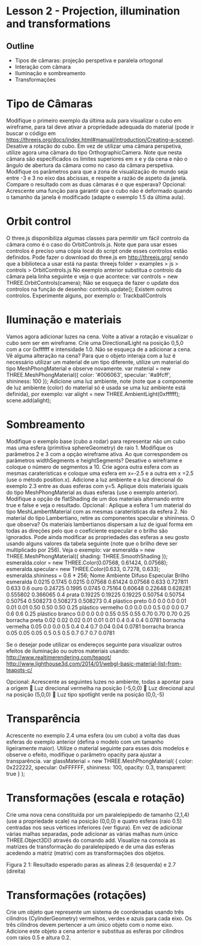 # Lesson 2 - Projection, illumination and transformations

## Outline
*	Tipos de câmaras: projeção perspetiva e paralela ortogonal
*	Interação com câmara
*	Iluminação e sombreamento
*	Transformações

# Tipo de Câmaras
Modifique o primeiro exemplo da última aula para visualizar o cubo em wireframe, para tal deve ativar a propriedade adequada do material (pode ir buscar o código em https://threejs.org/docs/index.html#manual/introduction/Creating-a-scene). Desative a rotação do cubo.
Em vez de utilizar uma câmara perspetiva, utilize agora uma câmara do tipo OrthographicCamera. Note que nesta câmara são especificados os limites superiores em x e y da cena e não o ângulo de abertura da câmara como no caso da câmara perspetiva. Modifique os parâmetros para que a zona de visualização do mundo seja entre -3 e 3 no eixo das abcissas, e respeite a razão de aspeto da janela. Compare o resultado com as duas câmaras é o que esperava?
Opcional: Acrescente uma função para garantir que o cubo não é deformado quando o tamanho da janela é modificado (adapte o exemplo 1.5 da última aula).

# Orbit control
O three.js disponibiliza algumas classes para permitir um fácil controlo da câmara como é o caso do OrbitControls.js. Note que para usar esses controlos é preciso uma cópia local do script onde esses controlos estão definidos. Pode fazer o download do three.js em http://threejs.org/ sendo que a biblioteca a usar está na pasta:
threejs folder > examples > js > controls > OrbitControls.js
No exemplo anterior substitua o controlo da câmara pela linha seguinte e veja o que acontece:
var controls = new THREE.OrbitControls(camera);
Não se esqueça de fazer o update dos controlos na função de desenho: 
controls.update();
Existem outros controlos. Experimente alguns, por exemplo o: TrackballControls 

# Iluminação e materiais
Vamos agora adicionar luzes na cena. Volte a ativar a rotação e visualizar o cubo sem ser em wireframe. Crie uma DirectionalLight na posição 0,5,0 com a cor 0xffffff e intensidade 1.0. Não se esqueça de a adicionar a cena. Vê alguma alteração na cena? Para que o objeto interaja com a luz é necessário utilizar um material de um tipo diferente, utilize um material do tipo MeshPhongMaterial e observe novamente.
var material = new THREE.MeshPhongMaterial({
            color: '#006063',
		specular: '#a9fcff',
		shininess: 100
            });
Adicione uma luz ambiente, note (note que a componente de luz ambiente (color) do material só é usada se uma luz ambiente está definida), por exemplo: 
var alight = new THREE.AmbientLight(0xffffff);
scene.add(alight);

# Sombreamento
Modifique o exemplo base (cubo a rodar) para representar não um cubo mas uma esfera (primitiva sphereGeometry) de raio 1. Modifique os parâmetros 2 e 3 com a opção wireframe ativa. Ao que correspondem os parâmetros widthSegments e heightSegments? Desative o wireframe e coloque o número de segmentos a 10. Crie agora outra esfera com as mesmas caraterísticas e coloque uma esfera em x=-2.5 e a outra em x =2.5 (use o método position.x).
Adicione a luz ambiente e a luz direcional do exemplo 2.3 entre as duas esferas com y=5. Aplique dois materiais iguais do tipo MeshPhongMaterial as duas esferas (use o exemplo anterior). Modifique a opção de flatShading de um dos materiais alternando entre true e false e veja o resultado. 
Opcional : Aplique a esfera 1 um material do tipo MeshLambertMaterial com as mesmas caraterísticas da esfera 2. No material do tipo Lambertiano, retire as componentes specular e shininess. O que observa? Os materiais lambertianos dispersam a luz de igual forma em todas as direções pelo que o coeficiente especular e o brilho são ignorados.
Pode ainda modificar as propriedades das esferas a seu gosto usando alguns valores da tabela seguinte (note que o brilho deve ser multiplicado por 256). Veja o exemplo:
var esmeralda = new THREE.MeshPhongMaterial({
shading: THREE.SmoothShading	});
esmeralda.color = new THREE.Color(0.07568, 0.61424, 0.07568);
esmeralda.specular= new THREE.Color(0.633, 0.7278, 0.633);
esmeralda.shininess = 0.6 * 256;
Nome	Ambiente	Difuso	Especular	Brilho
esmeralda	0.0215	0.1745	0.0215	0.07568	0.61424	0.07568	0.633	0.727811	0.633	0.6
ouro	0.24725	0.1995	0.0745	0.75164	0.60648	0.22648	0.628281	0.555802	0.366065	0.4
prata	0.19225	0.19225	0.19225	0.50754	0.50754	0.50754	0.508273	0.508273	0.508273	0.4
plástico preto		0.0	0.0	0.0	0.01	0.01	0.01	0.50	0.50	0.50	0.25
plástico vermelho	0.0	0.0	0.0	0.5	0.0	0.0	0.7	0.6	0.6	0.25
plástico branco	0.0	0.0	0.0	0.55	0.55	0.55	0.70	0.70	0.70	0.25
borracha preta	0.02	0.02	0.02	0.01	0.01	0.01	0.4	0.4	0.4	0.0781
borracha vermelha	0.05	0.0	0.0	0.5	0.4	0.4	0.7	0.04	0.04	0.0781
borracha branca	0.05	0.05	0.05	0.5	0.5	0.5	0.7	0.7	0.7	0.0781

Se o desejar pode utilizar os endereços seguinte para visualizar outros efeitos de iluminação ou outros materiais usando:
http://www.realtimerendering.com/teapot/
http://www.lighthouse3d.com/2014/01/webgl-basic-material-list-from-teapots-c/

Opcional: Acrescente as seguintes luzes no ambiente, todas a apontar para a origem
	Luz direcional vermelha na posição (-5,0,0) 
	Luz direcional azul na posição (5,0,0) 
	Luz tipo spotlight verde na posição (0,0,-5)

# Transparência
Acrescente no exemplo 2.4 uma esfera (ou um cubo) a volta das duas esferas do exemplo anterior (defina o modelo com um tamanho ligeiramente maior).
Utilize o material seguinte para esses dois modelos e observe o efeito, modifique o parâmetro opacity para ajustar a transparência. 
var glassMaterial = new THREE.MeshPhongMaterial( { 
color: 0x222222, 
specular: 0xFFFFFF,
shininess: 100, 
opacity: 0.3, 
transparent: true 
} );

# Transformações (escala e rotação)
Crie uma nova cena constituída por um paralelepípedo de tamanho (2,1,4) (use a propriedade scale) na posição (0,0,0) e quatro esferas (raio 0.5) centradas nos seus vértices inferiores (ver figura). Em vez de adicionar várias malhas separadas, pode adicionar as várias malhas num único THREE.Object3D() através do comando add. 
Visualize na consola as matrizes de transformação do paralelepípedo e de uma das esferas acedendo a matriz (matrix) com as transformações dos objetos.

   
Figura 2 1: Resultado esperado paras as alíneas 2.6 (esquerda) e 2.7 (direita)

# Transformações (rotações)
Crie um objeto que represente um sistema de coordenadas usando três cilindros (CylinderGeometry) vermelhos, verdes e azuis para cada eixo. Os três cilindros devem pertencer a um único objeto com o nome eixo. Adicione este objeto a cena anterior e substitua as esferas por cilindros com raios 0.5 e altura 0.2.
